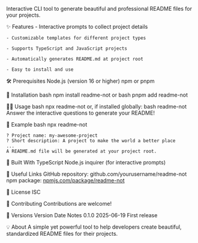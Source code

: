 Interactive CLI tool to generate beautiful and professional README files for your projects.

✨ Features
    - Interactive prompts to collect project details

    - Customizable templates for different project types

    - Supports TypeScript and JavaScript projects

    - Automatically generates README.md at project root

    - Easy to install and use

🛠️ Prerequisites
    Node.js (version 16 or higher)
    npm or pnpm

🔧 Installation
    bash
    npm install readme-not
        or
    bash
    pnpm add readme-not

🏃‍♂️ Usage
    bash
    npx readme-not
        or, if installed globally:
    bash
    readme-not
Answer the interactive questions to generate your README!

📸 Example
    bash
    npx readme-not

    ? Project name: my-awesome-project
    ? Short description: A project to make the world a better place
    ...
    A README.md file will be generated at your project root.

🧩 Built With
    TypeScript
    Node.js
    inquirer (for interactive prompts)

🔗 Useful Links
    GitHub repository: github.com/yourusername/readme-not
    npm package: [npmjs.com/package/readme-not](https://www.npmjs.com/package/readme-not)

📝 License
    ISC

🤝 Contributing
    Contributions are welcome!
    <!-- Please read CONTRIBUTING.md for guidelines. -->

🚦 Versions
    Version	Date	Notes
    0.1.0	2025-06-19	First release

💡 About
    A simple yet powerful tool to help developers create beautiful, standardized README files for their projects.